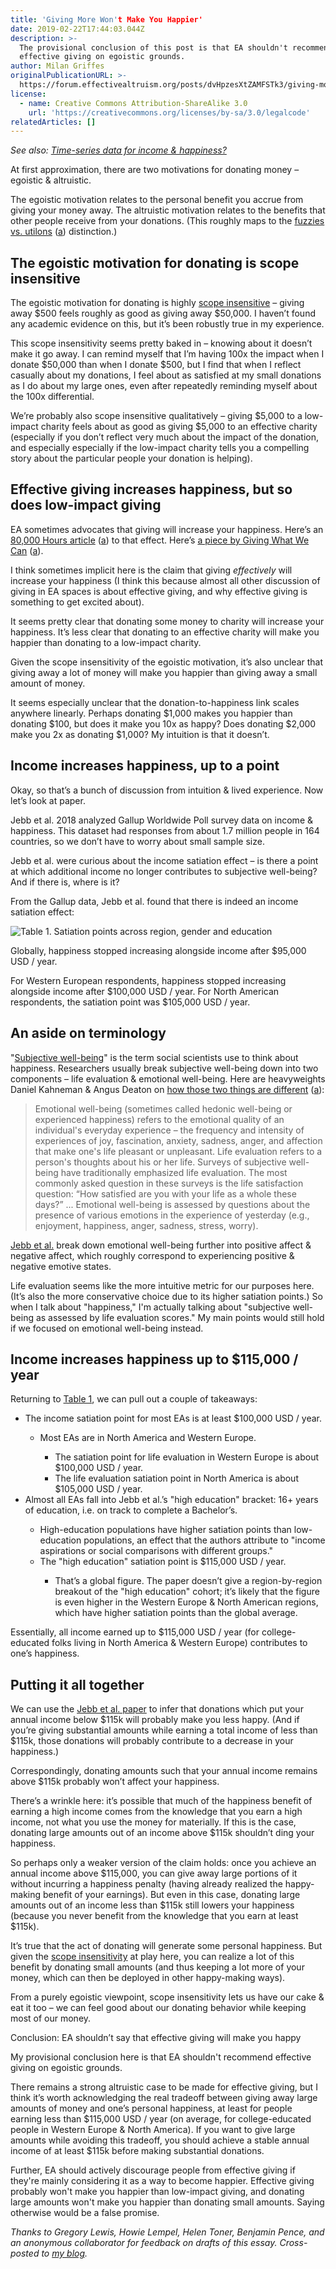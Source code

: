 ```yaml
---
title: 'Giving More Won't Make You Happier'
date: 2019-02-22T17:44:03.044Z
description: >-
  The provisional conclusion of this post is that EA shouldn't recommend
  effective giving on egoistic grounds.
author: Milan Griffes
originalPublicationURL: >-
  https://forum.effectivealtruism.org/posts/dvHpzesXtZAMFSTk3/giving-more-won-t-make-you-happier
license:
  - name: Creative Commons Attribution-ShareAlike 3.0
    url: 'https://creativecommons.org/licenses/by-sa/3.0/legalcode'
relatedArticles: []
---
```

_See also:_ [_Time-series data for income & happiness?_](https://forum.effectivealtruism.org/posts/DtSXXdZnEb2mH3jGs/time-series-data-for-income-and-happiness)



At first approximation, there are two motivations for donating money – egoistic & altruistic.

The egoistic motivation relates to the personal benefit you accrue from giving your money away. The altruistic motivation relates to the benefits that other people receive from your donations. (This roughly maps to the [fuzzies vs. utilons](https://www.lesswrong.com/posts/3p3CYauiX8oLjmwRF/purchase-fuzzies-and-utilons-separately) ([a](https://web.archive.org/web/20181204220400/https://www.lesswrong.com/posts/3p3CYauiX8oLjmwRF/purchase-fuzzies-and-utilons-separately)) distinction.)

## The egoistic motivation for donating is scope insensitive

The egoistic motivation for donating is highly [scope insensitive](https://en.wikipedia.org/wiki/Scope_neglect) – giving away $500 feels roughly as good as giving away $50,000. I haven’t found any academic evidence on this, but it’s been robustly true in my experience.

This scope insensitivity seems pretty baked in – knowing about it doesn’t make it go away. I can remind myself that I’m having 100x the impact when I donate $50,000 than when I donate $500, but I find that when I reflect casually about my donations, I feel about as satisfied at my small donations as I do about my large ones, even after repeatedly reminding myself about the 100x differential.

We’re probably also scope insensitive qualitatively – giving $5,000 to a low-impact charity feels about as good as giving $5,000 to an effective charity (especially if you don’t reflect very much about the impact of the donation, and especially especially if the low-impact charity tells you a compelling story about the particular people your donation is helping).

## Effective giving increases happiness, but so does low-impact giving

EA sometimes advocates that giving will increase your happiness. Here’s an [80,000 Hours article](https://80000hours.org/articles/money-and-happiness/#if-you-gave-money-to-charity-would-it-make-you-more-satisfied-or-less) ([a](https://web.archive.org/web/20181204181048/https://80000hours.org/articles/money-and-happiness/)) to that effect. Here’s [a piece by Giving What We Can](https://www.givingwhatwecan.org/get-involved/giving-and-happiness/) ([a](https://web.archive.org/web/20180808162121/https://www.givingwhatwecan.org/get-involved/giving-and-happiness/)).

I think sometimes implicit here is the claim that giving _effectively_ will increase your happiness (I think this because almost all other discussion of giving in EA spaces is about effective giving, and why effective giving is something to get excited about).

It seems pretty clear that donating some money to charity will increase your happiness. It’s less clear that donating to an effective charity will make you happier than donating to a low-impact charity.

Given the scope insensitivity of the egoistic motivation, it’s also unclear that giving away a lot of money will make you happier than giving away a small amount of money.

It seems especially unclear that the donation-to-happiness link scales anywhere linearly. Perhaps donating $1,000 makes you happier than donating $100, but does it make you 10x as happy? Does donating $2,000 make you 2x as donating $1,000? My intuition is that it doesn’t.

## Income increases happiness, up to a point

Okay, so that’s a bunch of discussion from intuition & lived experience. Now let’s look at paper.

Jebb et al. 2018 analyzed Gallup Worldwide Poll survey data on income & happiness. This dataset had responses from about 1.7 million people in 164 countries, so we don’t have to worry about small sample size.

Jebb et al. were curious about the income satiation effect – is there a point at which additional income no longer contributes to subjective well-being? And if there is, where is it?

From the Gallup data, Jebb et al. found that there is indeed an income satiation effect:

![Table 1. Satiation points across region, gender and education](/img/satiation-table.png)

Globally, happiness stopped increasing alongside income after $95,000 USD / year.

For Western European respondents, happiness stopped increasing alongside income after $100,000 USD / year. For North American respondents, the satiation point was $105,000 USD / year.

## An aside on terminology

"[Subjective well-being](https://en.wikipedia.org/wiki/Subjective_well-being)" is the term social scientists use to think about happiness. Researchers usually break subjective well-being down into two components – life evaluation & emotional well-being. Here are heavyweights Daniel Kahneman & Angus Deaton on [how those two things are different](https://www.pnas.org/content/107/38/16489) ([a](https://web.archive.org/web/20181208205826/https://www.pnas.org/content/107/38/16489)):

> Emotional well-being (sometimes called hedonic well-being or experienced happiness) refers to the emotional quality of an individual's everyday experience – the frequency and intensity of experiences of joy, fascination, anxiety, sadness, anger, and affection that make one's life pleasant or unpleasant. Life evaluation refers to a person's thoughts about his or her life. Surveys of subjective well-being have traditionally emphasized life evaluation. The most commonly asked question in these surveys is the life satisfaction question: “How satisfied are you with your life as a whole these days?” ... Emotional well-being is assessed by questions about the presence of various emotions in the experience of yesterday (e.g., enjoyment, happiness, anger, sadness, stress, worry).

[Jebb et al.](https://flightfromperfection.com/files/post_attachments/jebb_et_al_2018.pdf) break down emotional well-being further into positive affect & negative affect, which roughly correspond to experiencing positive & negative emotive states.

Life evaluation seems like the more intuitive metric for our purposes here. (It’s also the more conservative choice due to its higher satiation points.) So when I talk about "happiness," I'm actually talking about "subjective well-being as assessed by life evaluation scores." My main points would still hold if we focused on emotional well-being instead.

## Income increases happiness up to $115,000 / year

Returning to [Table 1](https://flightfromperfection.com/files/post_attachments/jebb_et_al_2018.pdf), we can pull out a couple of takeaways:

<ul><li>The income satiation point for most EAs is at least $100,000 USD / year.</li><ul><li>Most EAs are in North America and Western Europe. </li><ul><li>The satiation point for life evaluation in Western Europe is about $100,000 USD / year.</li><li>The life evaluation satiation point in North America is about $105,000 USD / year.</li></ul></ul><li>Almost all EAs fall into Jebb et al.’s "high education" bracket: 16+ years of education, i.e. on track to complete a Bachelor’s. </li><ul><li>High-education populations have higher satiation points than low-education populations, an effect that the authors attribute to "income aspirations or social comparisons with different groups."</li><li>The "high education" satiation point is $115,000 USD / year. </li><ul><li>That’s a global figure. The paper doesn’t give a region-by-region breakout of the "high education" cohort; it’s likely that the figure is even higher in the Western Europe &amp; North American regions, which have higher satiation points than the global average.</li></ul></ul></ul>

Essentially, all income earned up to $115,000 USD / year (for college-educated folks living in North America & Western Europe) contributes to one’s happiness.

## Putting it all together

We can use the [Jebb et al. paper](https://flightfromperfection.com/files/post_attachments/jebb_et_al_2018.pdf) to infer that donations which put your annual income below $115k will probably make you less happy. (And if you’re giving substantial amounts while earning a total income of less than $115k, those donations will probably contribute to a decrease in your happiness.)

Correspondingly, donating amounts such that your annual income remains above $115k probably won’t affect your happiness.

There’s a wrinkle here: it’s possible that much of the happiness benefit of earning a high income comes from the knowledge that you earn a high income, not what you use the money for materially. If this is the case, donating large amounts out of an income above $115k shouldn’t ding your happiness.

So perhaps only a weaker version of the claim holds: once you achieve an annual income above $115,000, you can give away large portions of it without incurring a happiness penalty (having already realized the happy-making benefit of your earnings). But even in this case, donating large amounts out of an income less than $115k still lowers your happiness (because you never benefit from the knowledge that you earn at least $115k).

It’s true that the act of donating will generate some personal happiness. But given the [scope insensitivity](https://en.wikipedia.org/wiki/Scope_neglect) at play here, you can realize a lot of this benefit by donating small amounts (and thus keeping a lot more of your money, which can then be deployed in other happy-making ways).

From a purely egoistic viewpoint, scope insensitivity lets us have our cake & eat it too – we can feel good about our donating behavior while keeping most of our money.

Conclusion: EA shouldn’t say that effective giving will make you happy

My provisional conclusion here is that EA shouldn't recommend effective giving on egoistic grounds.

There remains a strong altruistic case to be made for effective giving, but I think it’s worth acknowledging the real tradeoff between giving away large amounts of money and one’s personal happiness, at least for people earning less than $115,000 USD / year (on average, for college-educated people in Western Europe & North America). If you want to give large amounts while avoiding this tradeoff, you should achieve a stable annual income of at least $115k before making substantial donations.

Further, EA should actively discourage people from effective giving if they're mainly considering it as a way to become happier. Effective giving probably won't make you happier than low-impact giving, and donating large amounts won't make you happier than donating small amounts. Saying otherwise would be a false promise.



_Thanks to Gregory Lewis, Howie Lempel, Helen Toner, Benjamin Pence, and an anonymous collaborator for feedback on drafts of this essay. Cross-posted to_ [_my blog_](https://flightfromperfection.com/giving-more-wont-make-you-happier.html)_._
